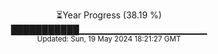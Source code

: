 <p align="center">
⏳Year Progress (38.19 %) <br>
███████████▁▁▁▁▁▁▁▁▁▁▁▁▁▁▁▁▁▁▁ <br>
<sub>Updated: Sun, 19 May 2024 18:21:27 GMT</sub>
</p>

